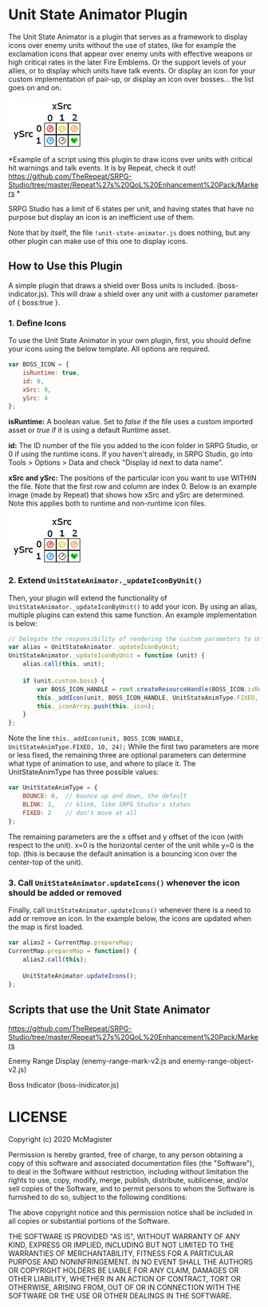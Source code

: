 # Unit State Animator Plugin

The Unit State Animator is a plugin that serves as a framework to display icons over enemy units without the use of states, like for example the exclamation icons that appear over enemy units with effective weapons or high critical rates in the later Fire Emblems.  Or the support levels of your allies, or to display which units have talk events.  Or display an icon for your custom implementation of pair-up, or display an icon over bosses... the list goes on and on.

![Warning Markers][1]

[1]: helper.png

*Example of a script using this plugin to draw icons over units with critical hit warnings and talk events.  It is by Repeat, check it out! https://github.com/TheRepeat/SRPG-Studio/tree/master/Repeat%27s%20QoL%20Enhancement%20Pack/Markers *

SRPG Studio has a limit of 6 states per unit, and having states that have no purpose but display an icon is an inefficient use of them.  

Note that by itself, the file `!unit-state-animator.js` does nothing, but any other plugin can make use of this one to display icons.


## How to Use this Plugin ##

A simple plugin that draws a shield over Boss units is included.  (boss-indicator.js).  This will draw a shield over any unit with a customer parameter of { boss:true }.

### 1. Define Icons ###
To use the Unit State Animator in your own plugin, first, you should define your icons using the below template.  All options are required.

```javascript
var BOSS_ICON = {
    isRuntime: true,
    id: 0,
    xSrc: 9,
    ySrc: 4
};
```

**isRuntime:** A boolean value.  Set to *false* if the file uses a custom imported asset or *true* if it is using a default Runtime asset.

**id:** The ID number of the file you added to the icon folder in SRPG Studio, or 0 if using the runtime icons.  If you haven't already, in SRPG Studio, go into Tools > Options > Data and check "Display id next to data name".

**xSrc and ySrc:** The positions of the particular icon you want to use WITHIN the file. Note that the first row and column are index 0.  Below is an example image (made by Repeat) that shows how xSrc and ySrc are determined.  Note this applies both to runtime and non-runtime icon files.

![xSrc ySrc Example][2]

[2]: helper.png


### 2. Extend `UnitStateAnimator._updateIconByUnit()` ###

Then, your plugin will extend the functionality of `UnitStateAnimator._updateIconByUnit()` to add your icon.  By using an alias, multiple plugins can extend this same function.  An example implementation is below:

```javascript
// Delegate the responsibility of rendering the custom parameters to UnitStateAnimator
var alias = UnitStateAnimator._updateIconByUnit;
UnitStateAnimator._updateIconByUnit = function (unit) {
    alias.call(this, unit);

    if (unit.custom.boss) {
        var BOSS_ICON_HANDLE = root.createResourceHandle(BOSS_ICON.isRuntime, BOSS_ICON.id, 0, BOSS_ICON.xSrc, BOSS_ICON.ySrc);
        this._addIcon(unit, BOSS_ICON_HANDLE, UnitStateAnimType.FIXED, 10, 24);
        this._iconArray.push(this._icon);
    }
};

```
Note the line `this._addIcon(unit, BOSS_ICON_HANDLE, UnitStateAnimType.FIXED, 10, 24);`  While the first two parameters are more or less fixed, the remaining three are optional parameters can determine what type of animation to use, and where to place it.  The UnitStateAnimType has three possible values:

```javascript
var UnitStateAnimType = {
    BOUNCE: 0,  // bounce up and down, the default
    BLINK: 1,   // blink, like SRPG Studio's states
    FIXED: 2    // don't move at all
};
```

The remaining parameters are the x offset and y offset of the icon (with respect to the unit).  x=0 is the horizontal center of the unit while y=0 is the top.  (this is because the default animation is a bouncing icon over the center-top of the unit).


### 3. Call `UnitStateAnimator.updateIcons()` whenever the icon should be added or removed ###

Finally, call `UnitStateAnimator.updateIcons()` whenever there is a need to add or remove an icon.  In the example below, the icons are updated when the map is first loaded.

```javascript
var alias2 = CurrentMap.prepareMap;
CurrentMap.prepareMap = function() {
    alias2.call(this);

    UnitStateAnimator.updateIcons();
};
```

## Scripts that use the Unit State Animator ##

https://github.com/TheRepeat/SRPG-Studio/tree/master/Repeat%27s%20QoL%20Enhancement%20Pack/Markers

Enemy Range Display (enemy-range-mark-v2.js and enemy-range-object-v2.js)

Boss Indicator (boss-inidicator.js)


# LICENSE

Copyright (c) 2020 McMagister

Permission is hereby granted, free of charge, to any person obtaining a copy of
this software and associated documentation files (the "Software"), to deal in
the Software without restriction, including without limitation the rights to
use, copy, modify, merge, publish, distribute, sublicense, and/or sell copies
of the Software, and to permit persons to whom the Software is furnished to do
so, subject to the following conditions:

The above copyright notice and this permission notice shall be included in all
copies or substantial portions of the Software.

THE SOFTWARE IS PROVIDED "AS IS", WITHOUT WARRANTY OF ANY KIND, EXPRESS OR
IMPLIED, INCLUDING BUT NOT LIMITED TO THE WARRANTIES OF MERCHANTABILITY,
FITNESS FOR A PARTICULAR PURPOSE AND NONINFRINGEMENT. IN NO EVENT SHALL THE
AUTHORS OR COPYRIGHT HOLDERS BE LIABLE FOR ANY CLAIM, DAMAGES OR OTHER
LIABILITY, WHETHER IN AN ACTION OF CONTRACT, TORT OR OTHERWISE, ARISING FROM,
OUT OF OR IN CONNECTION WITH THE SOFTWARE OR THE USE OR OTHER DEALINGS IN THE
SOFTWARE.

